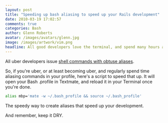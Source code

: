 ```yaml
---
layout: post
title: "Speeding up bash aliasing to speed up your Rails development"
date: 2010-03-19 17:02:57
comments: true
categories: Bash
author: Glenn Roberts
avatar: /images/avatars/glenn.jpg
image: /images/artwork/vim.png
headline: All good developers love the terminal, and spend many hours at the command prompt. All excellent developers are masters of the shell...
---
```

All uber developers issue [shell commands with obtuse aliases](http://github.com/glennr/bash_profile).

So, if you're uber, or at least becoming uber, and regularly spend time aliasing commands in your profile, here's a script to speed that up. It will open your Bash .profile in Textmate, and reload it in your Terminal once you're done.

``` bash
alias mbp='mate -w ~/.bash_profile && source ~/.bash_profile'
```

The speedy way to create aliases that speed up your development.

And remember, keep it DRY.
